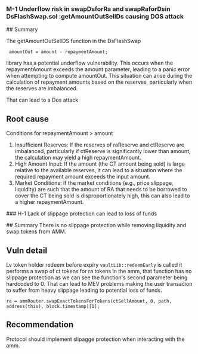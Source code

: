 ### M-1 Underflow risk in swapDsforRa and swapRaforDsin DsFlashSwap.sol :getAmountOutSellDs causing DOS attack

## Summary

The getAmountOutSellDS function in the DsFlashSwap

```solidity
 amountOut = amount - repaymentAmount;
```

library has a potential underflow vulnerability. This occurs when the repaymentAmount exceeds the amount parameter, leading to a panic error when attempting to compute amountOut. This situation can arise during the calculation of repayment amounts based on the reserves, particularly when the reserves are imbalanced.

That can lead to a Dos attack

## Root cause

Conditions for repaymentAmount > amount

1. Insufficient Reserves: If the reserves of raReserve and ctReserve are imbalanced, particularly if ctReserve is significantly lower than amount, the calculation may yield a high repaymentAmount.
2. High Amount Input: If the amount (the CT amount being sold) is large relative to the available reserves, it can lead to a situation where the required repayment amount exceeds the input amount.
3. Market Conditions: If the market conditions (e.g., price slippage, liquidity) are such that the amount of RA that needs to be borrowed to cover the CT being sold is disproportionately high, this can also lead to a higher repaymentAmount.

### H-1 Lack of slippage protection can lead to loss of funds

## Summary
There is no slippage protection while removing liquidity and swap tokens from AMM.

## Vuln detail

Lv token holder redeem before expiry `vaultLib::redeemEarly` is called it performs a swap of ct tokens for ra tokens in the amm, that function has no slippage protection as we can see the function's second parameter being hardcoded to 0.
That can lead to MEV problems making the user transacion to suffer from heavy slippage leading to potential loss of funds.

```solidity
ra = ammRouter.swapExactTokensForTokens(ctSellAmount, 0, path, address(this), block.timestamp)[1];
```

## Recommendation

Protocol should implement slipagge protection when interacting with the amm.
